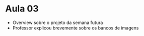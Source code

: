 # Aula 03

- Overview sobre o projeto da semana futura
- Professor explicou brevemente sobre os bancos de imagens
